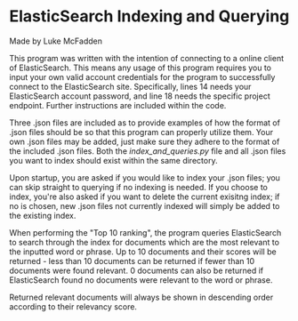 # ElasticSearch Indexing and Querying
 Made by Luke McFadden
 
This program was written with the intention of connecting to a online client of ElasticSearch. This means any usage of this program requires you to input your own valid account credentials for the program to successfully connect to the ElasticSearch site. Specifically, lines 14 needs your ElasticSearch account password, and line 18 needs the specific project endpoint. Further instructions are included within the code.

Three .json files are included as to provide examples of how the format of .json files should be so that this program can properly utilize them. Your own .json files may be added, just make sure they adhere to the format of the included .json files. Both the _index_and_queries.py_ file and all .json files you want to index should exist within the same directory.
 
Upon startup, you are asked if you would like to index your .json files; you can skip straight to querying if no indexing is needed. If you choose to index, you're also asked if you want to delete the current exisitng index; if no is chosen, new .json files not currently indexed will simply be added to the existing index. 
 
When performing the "Top 10 ranking", the program queries ElasticSearch to search through the index for documents which are the most relevant to the inputted word or phrase. 
Up to 10 documents and their scores will be returned - less than 10 documents can be returned if fewer than 10 documents were found relevant. 0 documents can also be returned if ElasticSearch found no documents were relevant to the word or phrase.

Returned relevant documents will always be shown in descending order according to their relevancy score.  
